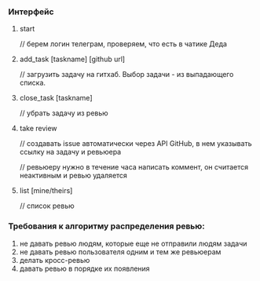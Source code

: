 ### Интерфейс

1. start

	// берем логин телеграм, проверяем, что есть в чатике Деда

2. add_task [taskname] [github url]

    // загрузить задачу на гитхаб. Выбор задачи - из выпадающего списка.

3. close_task [taskname]

    // убрать задачу из ревью

4. take review

	// создавать issue автоматически через API GitHub, в нем указывать ссылку на задачу и ревьюера

	// ревьюеру нужно в течение часа написать коммент, он считается неактивным и ревью удаляется

5. list [mine/theirs]

    // список ревью

### Требования к алгоритму распределения ревью:

1. не давать ревью людям, которые еще не отправили людям задачи
2. не давать ревью пользователя одним и тем же ревьюерам
3. делать кросс-ревью
4. давать ревью в порядке их появления

